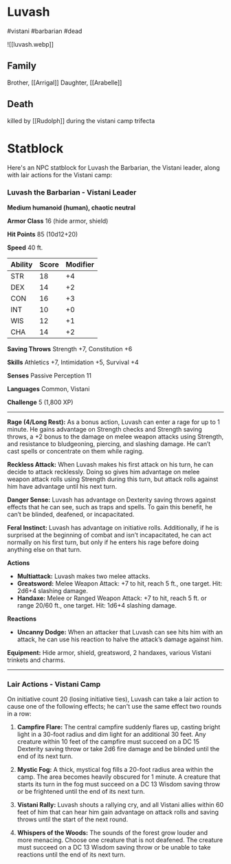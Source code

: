# Luvash
#vistani #barbarian #dead 

![[luvash.webp]]
## Family
Brother, [[Arrigal]]
Daughter, [[Arabelle]]

## Death
killed by [[Rudolph]] during the vistani camp trifecta

# Statblock
Here's an NPC statblock for Luvash the Barbarian, the Vistani leader, along with lair actions for the Vistani camp:

### Luvash the Barbarian - Vistani Leader

**Medium humanoid (human), chaotic neutral**

**Armor Class** 16 (hide armor, shield)

**Hit Points** 85 (10d12+20)

**Speed** 40 ft.

| Ability | Score | Modifier |
|---------|-------|----------|
| STR     | 18    | +4       |
| DEX     | 14    | +2       |
| CON     | 16    | +3       |
| INT     | 10    | +0       |
| WIS     | 12    | +1       |
| CHA     | 14    | +2       |

**Saving Throws** Strength +7, Constitution +6

**Skills** Athletics +7, Intimidation +5, Survival +4

**Senses** Passive Perception 11

**Languages** Common, Vistani

**Challenge** 5 (1,800 XP)

---

**Rage (4/Long Rest):** As a bonus action, Luvash can enter a rage for up to 1 minute. He gains advantage on Strength checks and Strength saving throws, a +2 bonus to the damage on melee weapon attacks using Strength, and resistance to bludgeoning, piercing, and slashing damage. He can’t cast spells or concentrate on them while raging.

**Reckless Attack:** When Luvash makes his first attack on his turn, he can decide to attack recklessly. Doing so gives him advantage on melee weapon attack rolls using Strength during this turn, but attack rolls against him have advantage until his next turn.

**Danger Sense:** Luvash has advantage on Dexterity saving throws against effects that he can see, such as traps and spells. To gain this benefit, he can’t be blinded, deafened, or incapacitated.

**Feral Instinct:** Luvash has advantage on initiative rolls. Additionally, if he is surprised at the beginning of combat and isn’t incapacitated, he can act normally on his first turn, but only if he enters his rage before doing anything else on that turn.

**Actions**

- **Multiattack:** Luvash makes two melee attacks.
- **Greatsword:** Melee Weapon Attack: +7 to hit, reach 5 ft., one target. Hit: 2d6+4 slashing damage.
- **Handaxe:** Melee or Ranged Weapon Attack: +7 to hit, reach 5 ft. or range 20/60 ft., one target. Hit: 1d6+4 slashing damage.

**Reactions**

- **Uncanny Dodge:** When an attacker that Luvash can see hits him with an attack, he can use his reaction to halve the attack’s damage against him.

**Equipment:** Hide armor, shield, greatsword, 2 handaxes, various Vistani trinkets and charms.

---

### Lair Actions - Vistani Camp

On initiative count 20 (losing initiative ties), Luvash can take a lair action to cause one of the following effects; he can't use the same effect two rounds in a row:

1. **Campfire Flare:** The central campfire suddenly flares up, casting bright light in a 30-foot radius and dim light for an additional 30 feet. Any creature within 10 feet of the campfire must succeed on a DC 15 Dexterity saving throw or take 2d6 fire damage and be blinded until the end of its next turn.

2. **Mystic Fog:** A thick, mystical fog fills a 20-foot radius area within the camp. The area becomes heavily obscured for 1 minute. A creature that starts its turn in the fog must succeed on a DC 13 Wisdom saving throw or be frightened until the end of its next turn.

3. **Vistani Rally:** Luvash shouts a rallying cry, and all Vistani allies within 60 feet of him that can hear him gain advantage on attack rolls and saving throws until the start of the next round.

4. **Whispers of the Woods:** The sounds of the forest grow louder and more menacing. Choose one creature that is not deafened. The creature must succeed on a DC 13 Wisdom saving throw or be unable to take reactions until the end of its next turn.